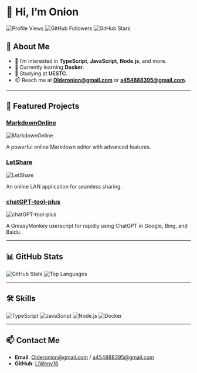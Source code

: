 # 👋 Hi, I’m Onion

![Profile Views](https://komarev.com/ghpvc/?username=LiWeny16&color=blueviolet&style=flat-square)
![GitHub Followers](https://img.shields.io/github/followers/LiWeny16?style=social)
![GitHub Stars](https://img.shields.io/github/stars/LiWeny16?style=social)

## 🚀 About Me

- 👀 I’m interested in **TypeScript**, **JavaScript**, **Node.js**, and more.
- 🌱 Currently learning **Docker**.
- 💞️ Studying at **UESTC**.
- 📫 Reach me at **Olderonion@gmail.com** or **a454888395@gmail.com**.

---

## 🌟 Featured Projects

### [MarkdownOnline](https://github.com/LiWeny16/MarkdownOnline)
![MarkdownOnline](https://img.shields.io/github/stars/LiWeny16/MarkdownOnline?style=social)

A powerful online Markdown editor with advanced features.

### [LetShare](https://github.com/LiWeny16/LetShare)
![LetShare](https://img.shields.io/github/stars/LiWeny16/LetShare?style=social)

An online LAN application for seamless sharing.

### [chatGPT-tool-plus](https://github.com/LiWeny16/chatGPT-tool-plus)
![chatGPT-tool-plus](https://img.shields.io/github/stars/LiWeny16/chatGPT-tool-plus?style=social)

A GreasyMonkey userscript for rapidly using ChatGPT in Google, Bing, and Baidu.

---

## 📊 GitHub Stats

![GitHub Stats](https://github-readme-stats.vercel.app/api?username=LiWeny16&show_icons=true&theme=radical)
![Top Languages](https://github-readme-stats.vercel.app/api/top-langs/?username=LiWeny16&layout=compact&theme=radical)

---

## 🛠️ Skills

![TypeScript](https://img.shields.io/badge/TypeScript-007ACC?style=flat-square&logo=typescript&logoColor=white)
![JavaScript](https://img.shields.io/badge/JavaScript-F7DF1E?style=flat-square&logo=javascript&logoColor=black)
![Node.js](https://img.shields.io/badge/Node.js-339933?style=flat-square&logo=node.js&logoColor=white)
![Docker](https://img.shields.io/badge/Docker-2496ED?style=flat-square&logo=docker&logoColor=white)

---

## 📫 Contact Me

- **Email**: Olderonion@gmail.com / a454888395@gmail.com
- **GitHub**: [LiWeny16](https://github.com/LiWeny16)



